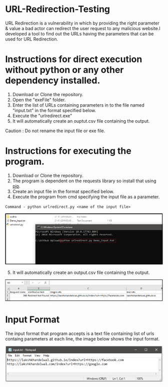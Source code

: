 # URL-Redirection-Testing
URL Redirection is a vulnerability in which by providing the right parameter & value a bad actor can redirect the user request to any malicious website.I developed a tool to find out the URLs having the parameters that can be used for URL Redirection.

# Instructions for direct execution without python or any other dependency installed.
1. Download or Clone the repository.
2. Open the "exeFile" folder.
3. Enter the list of URLs containing parameters in to the file named "input.txt" in the format specified below.
4. Execute the "urlredirect.exe"
5. It will automatically create an ouptut.csv file containing the output.

Caution : Do not rename the input file or exe file.

# Instructions for executing the program.
1. Download or Clone the repository.
2. The program is dependent on the requests library so install that using [pip](https://pypi.org/project/requests/).
3. Create an input file in the format specified below.
4. Execute the program from cmd specifying the input file as a parameter.

  `Command - python urlredirect.py <name of the input file>`
  
  
  ![Image of cmd](https://raw.githubusercontent.com/Lakshkhandelwal/URL-Redirection-Testing/master/images/cmd1.PNG)

5. It will automatically create an output.csv file containing the output.

 ![Image of output](https://raw.githubusercontent.com/Lakshkhandelwal/URL-Redirection-Testing/master/images/output.png)

# Input Format
The input format that program accepts is a text file containing list of urls containg parameters at each line, the image below shows the input format.

![Image of input](https://raw.githubusercontent.com/Lakshkhandelwal/URL-Redirection-Testing/master/images/input.PNG)
